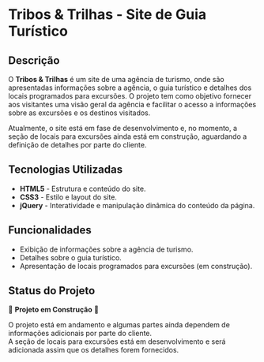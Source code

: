 # Tribos & Trilhas - Site de Guia Turístico

## Descrição

O **Tribos & Trilhas** é um site de uma agência de turismo, onde são apresentadas informações sobre a agência, o guia turístico e detalhes dos locais programados para excursões. O projeto tem como objetivo fornecer aos visitantes uma visão geral da agência e facilitar o acesso a informações sobre as excursões e os destinos visitados. 

Atualmente, o site está em fase de desenvolvimento e, no momento, a seção de locais para excursões ainda está em construção, aguardando a definição de detalhes por parte do cliente.

## Tecnologias Utilizadas

- **HTML5** - Estrutura e conteúdo do site.
- **CSS3** - Estilo e layout do site.
- **jQuery** - Interatividade e manipulação dinâmica do conteúdo da página.

## Funcionalidades

- Exibição de informações sobre a agência de turismo.
- Detalhes sobre o guia turístico.
- Apresentação de locais programados para excursões (em construção).

## Status do Projeto

🚧 **Projeto em Construção** 🚧

O projeto está em andamento e algumas partes ainda dependem de informações adicionais por parte do cliente.  
A seção de locais para excursões está em desenvolvimento e será adicionada assim que os detalhes forem fornecidos.

